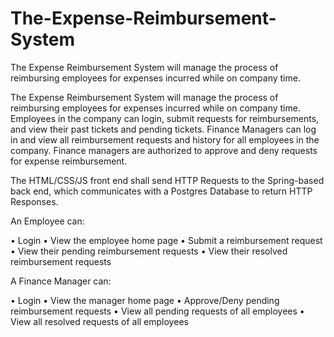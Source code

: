 # The-Expense-Reimbursement-System
The Expense Reimbursement System will manage the process of reimbursing employees for expenses incurred while on company time.

The Expense Reimbursement System will manage the process of reimbursing employees for expenses incurred while on company time. Employees in the company can login, submit requests for reimbursements, and view their past tickets and pending tickets. Finance Managers can log in and view all reimbursement requests and history for all employees in the company. Finance managers are authorized to approve and deny requests for expense reimbursement.

The HTML/CSS/JS front end shall send HTTP Requests to the Spring-based back end, which communicates with a Postgres Database to return HTTP Responses.

An Employee can:

• Login
• View the employee home page
• Submit a reimbursement request
• View their pending reimbursement requests
• View their resolved reimbursement requests

A Finance Manager can:

• Login
• View the manager home page
• Approve/Deny pending reimbursement requests
• View all pending requests of all employees
• View all resolved requests of all employees
